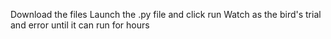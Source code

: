 Download the files
Launch the .py file and click run
Watch as the bird's trial and error until it can run for hours
